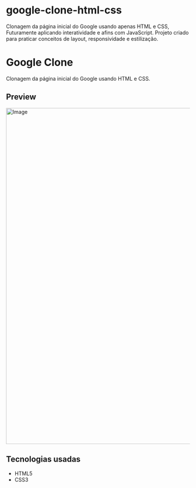 # google-clone-html-css
Clonagem da página inicial do Google usando apenas HTML e CSS, Futuramente aplicando interatividade e afins com JavaScript. Projeto criado para praticar conceitos de layout, responsividade e estilização.
# Google Clone

Clonagem da página inicial do Google usando HTML e CSS.

## Preview

<img width="1920" height="920" alt="Image" src="https://github.com/user-attachments/assets/abc48d61-b1b7-4334-b384-467e88ab848e" />

## Tecnologias usadas
- HTML5
- CSS3
